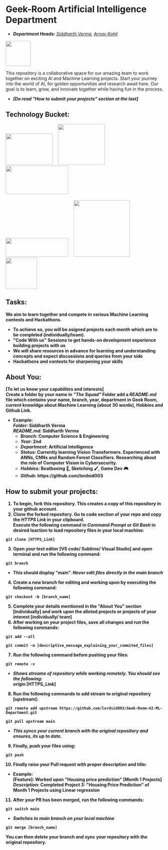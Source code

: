 # Geek-Room Artificial Intelligence Department 
* <i><b>Department Heads:</b> [Siddharth Verma](https://github.com/lordsid003), [Arnav Kohli](https://github.com/THEGAMECHANGER416)</i>

<img src="https://github.com/lordsid003/Geek-Room-AI-ML-Department/assets/119743101/5aba7954-a3dd-4d01-bb8f-19caa0f02af0?raw=true" width="80">

This repository is a collaborative space for our amazing team to work together on exciting AI and Machine Learning projects. Start your journey into the world of AI, for golden opportunities and research await here. Our goal is to learn, grow, and innovate together while having fun in the process.
* <b><i>[Do read "How to submit your projects" section at the last]</i><b>

## Technology Bucket:
<div>
  <span>
    <img src="https://cdn-images-1.medium.com/max/1200/1*eFRgat2Iy6wZpi_DEItKgA.png?raw=true" width="150" height="100">&emsp;
    <img src="https://escape2020.github.io/school2022/img/numpy.png?raw=true" width="150" height="130">&emsp;
    <img src="https://hutsons-hacks.info/wp-content/uploads/2020/09/1200px-Pandas_logo.svg_-1-1024x414.png?raw=true" width="200" height="90">&emsp;
  </span>
</div>
<br>
<div>
  <span>
     <img src="https://neuraspike.com/wp-content/uploads/2020/12/matplotlib-logo.png?raw=true" width="200" height="60">&emsp;
     <img src="https://o.remove.bg/downloads/6ba38df3-3dac-4643-a41c-05de4a65b230/31-seaborn_upgrade_1-removebg-preview.png?raw=true" width="180">&emsp;
    <img src="https://o.remove.bg/downloads/d8627f61-1da2-40f6-8d79-a556b4ecd52a/Logo_scikit_720x540-removebg-preview.png?raw=true" width="100">
  </span>
</div>

## Tasks:
We aim to learn together and compete in various Machine Learning contests and Hackathons. 
* To achieve so, you will be asigned projects each month which are to be completed (individually/team).
* "Code With us" Sessions to get hands-on development experience building projects with us
* We will share resources in advance for learning and understanding concepts and expect discussions and queries from your side
* Hackathons and contests for sharpening your skills

## About You:
[To let us know your capabilites and interests] <br>
Create a folder by your name in <b><i> "The Squad" </i></b> Folder add a <b><i>README.md</i></b> file which contains your name, branch, year, department in Geek Room, current knowldge about Machine Learning (about 30 words), Hobbies and Github Link.
* <b>Example:</b>
<br> <i>Folder:</i> Siddharth Verma
<br> <i>README.md: </i>Siddharth Verma
   <ul>
     <li>
       <i>Branch: </i>Computer Science & Engineering
     </li>
     <li>
       <i>Year: </i> 2nd
     </li>
     <li>
       <i>Department: </i>Artificial Intelligence
     </li>
     <li>
       <i>Status: </i>Currently learning Vision Transformers. Experienced with ANNs, CNNs and Random Forest Classifiers. Researching about the role of Computer Vision in Cybersecurity.
     </li>
     <li>
       <i>Hobbies: </i> Beatboxing 🎼, Sketching 🖌️, Game Dev 🎮
     </li>
     <li>
         <i>Github: </i> https://github.com/lordsid003
     </li>
   </ul>

## How to submit your projects:
1. To begin, fork this repository. This creates a copy of this repository in your github account.
2. Clone the forked repository. Go to code section of your repo and copy the <b><i>HTTPS Link</i></b> in your clipboard. <br>
Execute the following command in <i>Command Prompt</i> or <i>Git Bash</i> in desired loaction to load repository files in your local machine:
```
git clone [HTTPS_Link]
```
3. Open your text editor [VS code/ Sublime/ Visual Studio] and open terminal and run the following command:
```
git branch
```
* This should display "main". <b><i>Never edit files directly in the main branch</i></b>
4. Create a new branch for editing and working upon by executing the following command:
```
git checkout -b [branch_name]
```
5. Complete your details mentioned in the "About You" section [individually] and work upon the alloted projects or projects of your interest [individually/ team]
6. After working on your project files, save all changes and run the following commands:
```
git add --all
```
```
git commit -m [descriptive_message_explaining_your_commited_files]
```
7. Run the following command before pushing your files:
```
git remote -v
```
* <i>Shows streams of repository while working remotely. You should see the following:</i><br>
<b>origin [HTTPS_Link]</b><br>
8. Run the following commands to add stream to original repository [upstream]:
```
git remote add upstream https://github.com/lordsid003/Geek-Room-AI-ML-Department.git
```
```
git pull upstream main
```
* <i>This syncs your current branch with the original repository and ensures, its up to date.</i>
9. Finally, push your files using:
```
git push
```
10. Finally raise your Pull request with proper description and title:
* <b>Example: </b><br>
[Feature]: Worked upon "Housing price prediction" [Month 1 Projects] <br>
<i>Description: </i> Completed Project 3: "Housing Price Prediction" of Month 1 Projects using Linear regression
11. After your PR has been merged, run the following commands:
```
git switch main
```
* <i>Switches to main branch on your local machine</i>
```
git merge [branch_name]
```
You can then delete your branch and sync your repository with the original repository.
